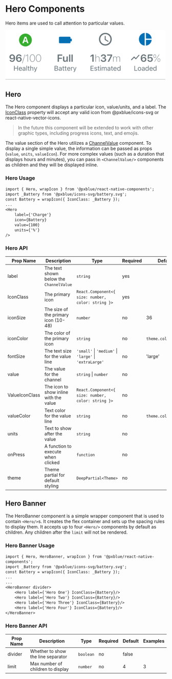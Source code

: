 # Hero Components
Hero items are used to call attention to particular values.

<img width="500" alt="Hero banner with heroes" src="./images/hero.png">

## Hero
The Hero component displays a particular icon, value/units, and a label. The [IconClass](./iconWrapper.md) property will accept any valid icon from @pxblue/icons-svg or react-native-vector-icons.

> In the future this component will be extended to work with other graphic types, including progress icons, text, and emojis.

The value section of the Hero utilizes a [ChannelValue](./channel-value.md) component. To display a single simple value, the information can be passed as props (```value```, ```units```, ```valueIcon```). For more complex values (such as a duration that displays hours and minutes), you can pass in ```<ChannelValue/>``` components as children and they will be displayed inline.

### Hero Usage
```
import { Hero, wrapIcon } from '@pxblue/react-native-components';
import _Battery from '@pxblue/icons-svg/battery.svg';
const Battery = wrapIcon({ IconClass: _Battery });
...
<Hero 
    label={'Charge'}
    icon={Battery}
    value={100}
    units={'%'}
/>
```

### Hero API
| Prop Name      | Description                             | Type                                                               | Required | Default             | Examples                       |
|----------------|-----------------------------------------|--------------------------------------------------------------------|----------|---------------------|--------------------------------|
| label          | The text shown below the `ChannelValue` | `string`                                                           | yes      |                     | 'Status'                       |
| IconClass      | The primary icon                        | `React.Component<{ size: number, color: string }>`                 | yes      |                     | `WrappedLeaf`                  |
| iconSize       | The size of the primary icon (10-48)    | `number`                                                           | no       | 36                  | 24                             |
| iconColor      | The color of the primary icon           | `string`                                                           | no       | `theme.colors.text` | 'red'                          |
| fontSize       | The text size for the value line        | `'small'` &vert; `'medium'` &vert; `'large'` &vert; `'extraLarge'` | no       | 'large'             | 'medium'                       |
| value          | The value for the channel               | `string` &vert; `number`                                           | no       |                     | 240, 'Off'                     |
| ValueIconClass | The icon to show inline with the value  | `React.Component<{ size: number, color: string }>`                 | no       |                     | `WrappedLeaf`                  |
| valueColor     | Text color for the value line           | `string`                                                           | no       | `theme.colors.text` | 'primary                       |
| units          | Text to show after the value            | `string`                                                           | no       |                     | 'Hz', '$'                      |
| onPress        | A function to execute when clicked      | `function`                                                         | no       |                     | `() => console.log('pressed')` |
| theme          | Theme partial for default styling       | `DeepPartial<Theme>`                                               | no       |                     | { colors: { text: 'green' } }  |


## Hero Banner
The HeroBanner component is a simple wrapper component that is used to contain `<Hero/>`s. It creates the flex container and sets up the spacing rules to display them. It accepts up to four `<Hero/>` components by default as children. Any children after the ```limit``` will not be rendered.

### Hero Banner Usage
```
import { Hero, HeroBanner, wrapIcon } from '@pxblue/react-native-components';
import _Battery from '@pxblue/icons-svg/battery.svg';
const Battery = wrapIcon({ IconClass: _Battery });
...
...
<HeroBanner divider>
    <Hero label={'Hero One'} IconClass={Battery}/>
    <Hero label={'Hero Two'} IconClass={Battery}/>
    <Hero label={'Hero Three'} IconClass={Battery}/>
    <Hero label={'Hero Four'} IconClass={Battery}/>
</HeroBanner>
```

### Hero Banner API
| Prop Name | Description                             | Type      | Required | Default | Examples |
|-----------|-----------------------------------------|-----------|----------|---------|----------|
| divider   | Whether to show the line separator      | `boolean` | no       | false   |          |
| limit     | Max number of children to display       | `number`  | no       | 4       | 3        |